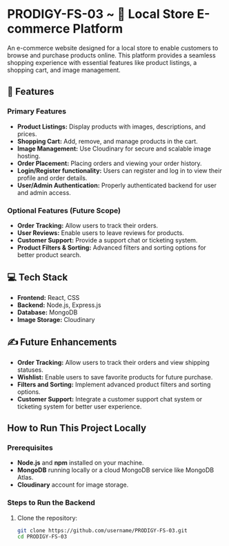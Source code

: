 # PRODIGY-FS-03 ~ 🛒 Local Store E-commerce Platform

An e-commerce website designed for a local store to enable customers to browse and purchase products online. This platform provides a seamless shopping experience with essential features like product listings, a shopping cart, and image management.

## 🌟 Features

### Primary Features
- **Product Listings:** Display products with images, descriptions, and prices.
- **Shopping Cart:** Add, remove, and manage products in the cart.
- **Image Management:** Use Cloudinary for secure and scalable image hosting.
- **Order Placement:** Placing orders and viewing your order history.
- **Login/Register functionality:** Users can register and log in to view their profile and order details.
- **User/Admin Authentication:** Properly authenticated backend for user and admin access.

### Optional Features (Future Scope)
- **Order Tracking:** Allow users to track their orders.
- **User Reviews:** Enable users to leave reviews for products.
- **Customer Support:** Provide a support chat or ticketing system.
- **Product Filters & Sorting:** Advanced filters and sorting options for better product search.

## 💻 Tech Stack

- **Frontend:** React, CSS
- **Backend:** Node.js, Express.js
- **Database:** MongoDB
- **Image Storage:** Cloudinary

## ✍️ Future Enhancements
- **Order Tracking:** Allow users to track their orders and view shipping statuses.
- **Wishlist:** Enable users to save favorite products for future purchase.
- **Filters and Sorting:** Implement advanced product filters and sorting options.
- **Customer Support:** Integrate a customer support chat system or ticketing system for better user experience.

## How to Run This Project Locally

### Prerequisites
- **Node.js** and **npm** installed on your machine.
- **MongoDB** running locally or a cloud MongoDB service like MongoDB Atlas.
- **Cloudinary** account for image storage.

### Steps to Run the Backend

1. Clone the repository:
   ```bash
   git clone https://github.com/username/PRODIGY-FS-03.git
   cd PRODIGY-FS-03
